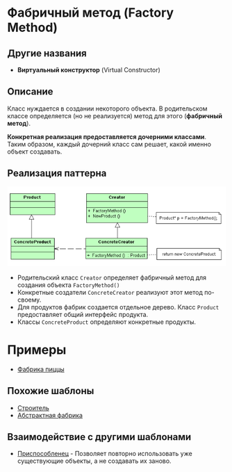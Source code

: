 # Фабричный метод (Factory Method)

## Другие названия 

* **Виртуальный конструктор** (Virtual Constructor)

## Описание

Класс нуждается в создании некоторого объекта. В родительском классе определяется (но не реализуется) метод для этого (**фабричный метод**).

**Конкретная реализация предоставляется дочерними классами**. Таким образом, каждый дочерний класс сам решает, какой именно объект создавать. 

## Реализация паттерна

![Схема паттерна Фабричный метод](./scheme/scheme.png)

* Родительский класс `Creator` определяет фабричный метод для создания объекта `FactoryMethod()`
* Конкретные создатели `ConcreteCreator` реализуют этот метод по-своему.
* Для продуктов фабрик создается отдельное дерево. Класс `Product` предоставляет общий интерфейс продукта.
* Классы `ConcreteProduct` определяют конкретные продукты.

# Примеры

* [Фабрика пиццы](./pizza)

## Похожие шаблоны

* [Строитель](../builder)
* [Абстрактная фабрика](../abstractFactory)

## Взаимодействие с другими шаблонами

* [Приспособленец](../../structural/flyweight) - Позволяет повторно использовать уже существующие объекты, а не создавать их заново.